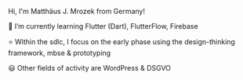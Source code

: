 Hi, I'm Matthäus J. Mrozek from Germany!

🌱 I’m currently learning Flutter (Dart), FlutterFlow, Firebase

:star: Within the sdlc, I focus on the early phase using the design-thinking framework, mbse & prototyping

:smiley: Other fields of activity are WordPress & DSGVO



<!---
mjmrozek/mjmrozek is a ✨ special ✨ repository because its `README.md` (this file) appears on your GitHub profile.
You can click the Preview link to take a look at your changes.
--->
